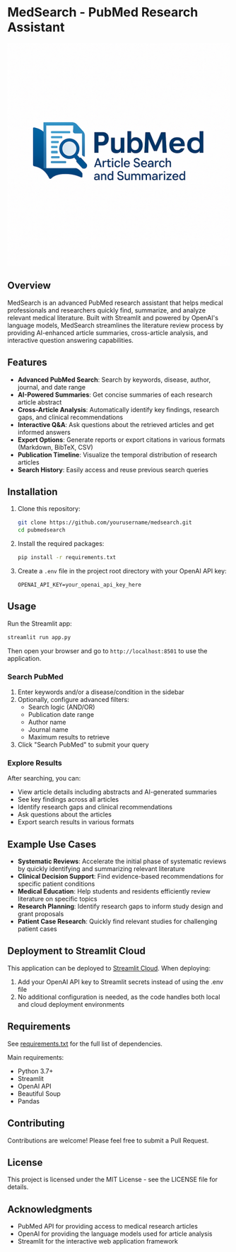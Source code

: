 # MedSearch - PubMed Research Assistant

![MedSearch Logo](logo.png)

## Overview

MedSearch is an advanced PubMed research assistant that helps medical professionals and researchers quickly find, summarize, and analyze relevant medical literature. Built with Streamlit and powered by OpenAI's language models, MedSearch streamlines the literature review process by providing AI-enhanced article summaries, cross-article analysis, and interactive question answering capabilities.

## Features

- **Advanced PubMed Search**: Search by keywords, disease, author, journal, and date range
- **AI-Powered Summaries**: Get concise summaries of each research article abstract
- **Cross-Article Analysis**: Automatically identify key findings, research gaps, and clinical recommendations
- **Interactive Q&A**: Ask questions about the retrieved articles and get informed answers
- **Export Options**: Generate reports or export citations in various formats (Markdown, BibTeX, CSV)
- **Publication Timeline**: Visualize the temporal distribution of research articles
- **Search History**: Easily access and reuse previous search queries

## Installation

1. Clone this repository:
   ```bash
   git clone https://github.com/yourusername/medsearch.git
   cd pubmedsearch
   ```

2. Install the required packages:
   ```bash
   pip install -r requirements.txt
   ```

3. Create a `.env` file in the project root directory with your OpenAI API key:
   ```
   OPENAI_API_KEY=your_openai_api_key_here
   ```

## Usage

Run the Streamlit app:
```bash
streamlit run app.py
```

Then open your browser and go to `http://localhost:8501` to use the application.

### Search PubMed

1. Enter keywords and/or a disease/condition in the sidebar
2. Optionally, configure advanced filters:
   - Search logic (AND/OR)
   - Publication date range
   - Author name
   - Journal name
   - Maximum results to retrieve
3. Click "Search PubMed" to submit your query

### Explore Results

After searching, you can:
- View article details including abstracts and AI-generated summaries
- See key findings across all articles
- Identify research gaps and clinical recommendations
- Ask questions about the articles
- Export search results in various formats

## Example Use Cases

- **Systematic Reviews**: Accelerate the initial phase of systematic reviews by quickly identifying and summarizing relevant literature
- **Clinical Decision Support**: Find evidence-based recommendations for specific patient conditions
- **Medical Education**: Help students and residents efficiently review literature on specific topics
- **Research Planning**: Identify research gaps to inform study design and grant proposals
- **Patient Case Research**: Quickly find relevant studies for challenging patient cases

## Deployment to Streamlit Cloud

This application can be deployed to [Streamlit Cloud]([https://streamlit.io/cloud](https://noor-pubmed-summarizer.streamlit.app/)). When deploying:

1. Add your OpenAI API key to Streamlit secrets instead of using the .env file
2. No additional configuration is needed, as the code handles both local and cloud deployment environments

## Requirements

See [requirements.txt](requirements.txt) for the full list of dependencies.

Main requirements:
- Python 3.7+
- Streamlit
- OpenAI API
- Beautiful Soup
- Pandas

## Contributing

Contributions are welcome! Please feel free to submit a Pull Request.

## License

This project is licensed under the MIT License - see the LICENSE file for details.

## Acknowledgments

- PubMed API for providing access to medical research articles
- OpenAI for providing the language models used for article analysis
- Streamlit for the interactive web application framework
